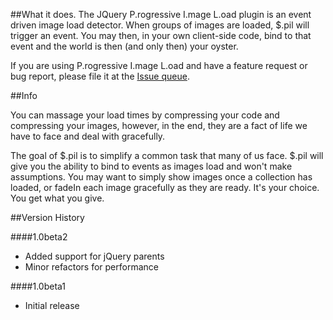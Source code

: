 ##What it does.
The JQuery P.rogressive I.mage L.oad plugin is an event driven image load detector. When groups of images are loaded, $.pil will trigger an event. You may then, in your own client-side code, bind to that event and the world is then (and only then) your oyster.  

If you are using P.rogressive I.mage L.oad and have a feature request or bug report, please file it at the [Issue queue](https://github.com/technicolorenvy/jquery-progressive_image_load/issues).

##Info

You can massage your load times by compressing your code and compressing your images, however, in the end, they are a fact of life we have to face and deal with gracefully.  

The goal of $.pil is to simplify a common task that many of us face. $.pil will give you the ability to bind to events as images load and won't make assumptions. You may want to simply show images once a collection has loaded, or fadeIn each image gracefully as they are ready. It's your choice. You get what you give.  

##Version History

####1.0beta2
- Added support for jQuery parents
- Minor refactors for performance

####1.0beta1
- Initial release
